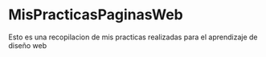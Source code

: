 # MisPracticasPaginasWeb
Esto es una recopilacion de mis practicas realizadas para el aprendizaje de diseño web
